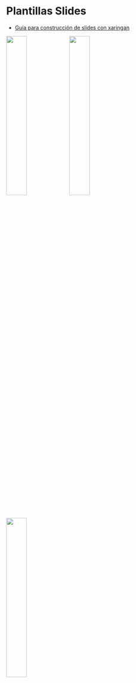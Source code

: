 # Plantillas Slides

- [Guía para construcción de slides con xaringan](https://arm.rbind.io/slides/xaringan.html#1)

<img src="https://user-images.githubusercontent.com/163582/45438104-ea200600-b67b-11e8-80fa-d9f2a99a03b0.png" width="33%" align="left" /><img src="https://bookdown.org/yihui/rmarkdown/images/hex-rmarkdown.png" width="33%" align="left" /> 
<img src="https://bookdown.org/yihui/rmarkdown/images/hex-rmarkdown.png" width="33%" align="left" /> 



